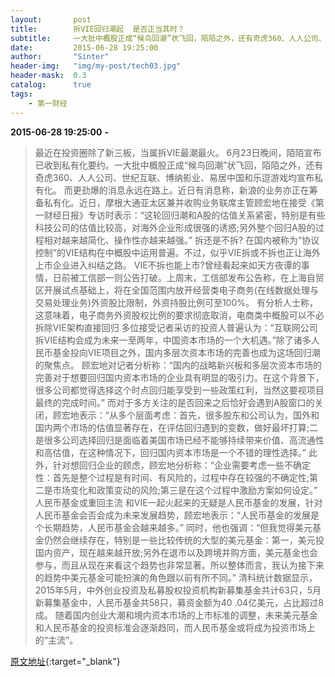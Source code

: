 ```yaml
---
layout:       post
title:        拆VIE回归潮起  是否正当其时？
subtitle:     一大批中概股正成“候鸟回潮”状飞回，陌陌之外，还有奇虎360、人人公司、世纪互联、博纳影业、易居中国和乐逗游戏均宣布私有化。
date:         2015-06-28 19:25:00
author:       "Sinter"
header-img:   "img/my-post/tech03.jpg"
header-mask:  0.3
catalog:      true
tags:
    - 第一财经
---
```


**2015-06-28 19:25:00**  **-**

> 最近在投资圈除了新三板，当属拆VIE最潮最火。
6月23日晚间，陌陌宣布已收到私有化要约。一大批中概股正成“候鸟回潮”状飞回，陌陌之外，还有奇虎360、人人公司、世纪互联、博纳影业、易居中国和乐逗游戏均宣布私有化。
而更劲爆的消息永远在路上。近日有消息称，新浪的业务亦正在筹备私有化。近日，摩根大通亚太区兼并收购业务联席主管顾宏地在接受《第一财经日报》专访时表示：“这轮回归潮和A股的估值关系紧密，特别是有些科技公司的估值比较高，对海外企业形成很强的诱惑;另外整个回归A股的过程相对越来越简化、操作性亦越来越强。”
拆还是不拆?
在国内被称为“协议控制”的VIE结构在中概股中运用普遍。不过，似乎VIE拆或不拆也正让海外上市企业进入纠结之路。
VIE不拆也能上市?曾经看起来如天方夜谭的事情，日前被工信部一则公告打破。上周末，工信部发布公告称，在上海自贸区开展试点基础上，将在全国范围内放开经营类电子商务(在线数据处理与交易处理业务)外资股比限制，外资持股比例可至100%。
有分析人士称，这意味着，电子商务外资股权比例的要求彻底取消，电商类中概股可以不必拆除VIE架构直接回归
多位接受记者采访的投资人普遍认为：“互联网公司拆VIE结构会成为未来一至两年，中国资本市场的一个大机遇。”除了诸多人民币基金投向VIE项目之外，国内多层次资本市场的完善也成为这场回归潮的聚焦点。
顾宏地对记者分析称：“国内的战略新兴板和多层次资本市场的完善对于想要回归国内资本市场的企业具有明显的吸引力。在这个背景下，很多公司都觉得选择这个时点回归能享受到一些政策红利，当然这要视项目最终的完成时间。”
而对于多方关注的是否回来之后恰好会遇到A股窗口的关闭，顾宏地表示：“从多个层面考虑：首先，很多股东和公司认为，国外和国内两个市场的估值显著存在，在评估回归遇到的变数，做好最坏打算;二是很多公司选择回归是面临着美国市场已经不能够持续带来价值、高流通性和高估值，在这种情况下，回归国内资本市场是一个不错的理性选择。”
此外，针对想回归企业的顾虑，顾宏地分析称：“企业需要考虑一些不确定性：首先是整个过程是有时间、有风险的，过程中存在较强的不确定性;第二是市场变化和政策变动的风险;第三是在这个过程中激励方案如何设定。”
人民币基金或重回主流
和VIE一起火起来的无疑是人民币基金的发展，针对人民币基金会否会成为未来发展趋势，顾宏地表示：“人民币基金的发展是个长期趋势，人民币基金会越来越多。”
同时，他也强调：“但我觉得美元基金仍然会继续存在，特别是一些比较传统的大型的美元基金：第一，美元投国内资产，现在越来越开放;另外在退市以及跨境并购方面，美元基金也会参与，而且从现在来看这个趋势也非常显著。所以整体而言，我认为接下来的趋势中美元基金可能扮演的角色跟以前有所不同。”
清科统计数据显示，2015年5月，中外创业投资及私募股权投资机构新募集基金共计63只，5月新募集基金中，人民币基金共58只，募资金额为40 .04亿美元，占比超过8成。
随着国内创业大潮和境内资本市场的上市标准的调整，未来美元基金和人民币基金的投资标准会逐渐趋同，而人民币基金或将成为投资市场上的“主流”。


[原文地址](http://www.yicai.com/news/4638030.html){:target="_blank"}


